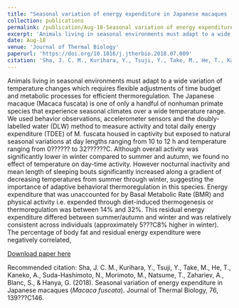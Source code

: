 ```yaml
---
title: "Seasonal variation of energy expenditure in Japanese macaques (Macaca fuscata)"
collection: publications
permalink: /publication/Aug-18-Seasonal variation of energy expenditure in Japanese macaques (Macaca fuscata)
excerpt: 'Animals living in seasonal environments must adapt to a wide variation of temperature changes which requires flexible adjustments of time budget and metabolic processes for efficient thermoregulation. The Japanese macaque (Macaca fuscata) is one of only a handful of nonhuman primate species that experience seasonal climates over a wide temperature range. We used behavior observations, accelerometer sensors and the doubly-labelled water (DLW) method to measure activity and total daily energy expenditure (TDEE) of M. fuscata housed in captivity but exposed to natural seasonal variations at day lengths ranging from 10 to 12 h and temperature ranging from 0?????? to 32??????C. Although overall activity was significantly lower in winter compared to summer and autumn, we found no effect of temperature on day-time activity. However nocturnal inactivity and mean length of sleeping bouts significantly increased along a gradient of decreasing temperatures from summer through winter, suggesting the importance of adaptive behavioral thermoregulation in this species. Energy expenditure that was unaccounted for by Basal Metabolic Rate (BMR) and physical activity i.e. expended through diet-induced thermogenesis or thermoregulation was between 14% and 32%. This residual energy expenditure differed between summer/autumn and winter and was relatively consistent across individuals (approximately 5???C8% higher in winter). The percentage of body fat and residual energy expenditure were negatively correlated,'
date: Aug-18
venue: 'Journal of Thermal Biology'
paperurl: 'https://doi.org/10.1016/j.jtherbio.2018.07.009'
citation: 'Sha, J. C. M., Kurihara, Y., Tsuji, Y., Take, M., He, T., Kaneko, A., Suda-Hashimoto, N., Morimoto, M., Natsume, T., Zahariev, A., Blanc, S., &amp; Hanya, G. (2018). Seasonal variation of energy expenditure in Japanese macaques (<i>Macaca fuscata</i>). Journal of Thermal Biology, 76, 139???C146.'
---
```

Animals living in seasonal environments must adapt to a wide variation of temperature changes which requires flexible adjustments of time budget and metabolic processes for efficient thermoregulation. The Japanese macaque (Macaca fuscata) is one of only a handful of nonhuman primate species that experience seasonal climates over a wide temperature range. We used behavior observations, accelerometer sensors and the doubly-labelled water (DLW) method to measure activity and total daily energy expenditure (TDEE) of M. fuscata housed in captivity but exposed to natural seasonal variations at day lengths ranging from 10 to 12 h and temperature ranging from 0?????? to 32??????C. Although overall activity was significantly lower in winter compared to summer and autumn, we found no effect of temperature on day-time activity. However nocturnal inactivity and mean length of sleeping bouts significantly increased along a gradient of decreasing temperatures from summer through winter, suggesting the importance of adaptive behavioral thermoregulation in this species. Energy expenditure that was unaccounted for by Basal Metabolic Rate (BMR) and physical activity i.e. expended through diet-induced thermogenesis or thermoregulation was between 14% and 32%. This residual energy expenditure differed between summer/autumn and winter and was relatively consistent across individuals (approximately 5???C8% higher in winter). The percentage of body fat and residual energy expenditure were negatively correlated,

[Download paper here](https://doi.org/10.1016/j.jtherbio.2018.07.009)

Recommended citation: Sha, J. C. M., Kurihara, Y., Tsuji, Y., Take, M., He, T., Kaneko, A., Suda-Hashimoto, N., Morimoto, M., Natsume, T., Zahariev, A., Blanc, S., & Hanya, G. (2018). Seasonal variation of energy expenditure in Japanese macaques (<i>Macaca fuscata</i>). Journal of Thermal Biology, 76, 139???C146.